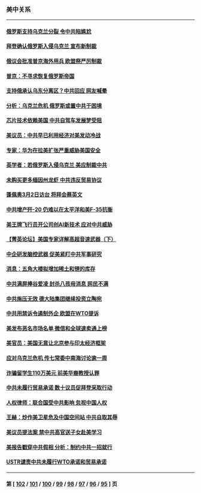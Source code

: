 ### 美中关系
---
#### [俄罗斯支持乌克兰分裂 令中共陷尴尬](../../pages/nf1412576/n13597465.md) 
#### [拜登确认俄罗斯入侵乌克兰 宣布新制裁](../../pages/nf1412576/n13597293.md) 
#### [俄议会批准普京海外用兵 欧盟祭严厉制裁](../../pages/nf1412576/n13597195.md) 
#### [普京：不寻求恢复俄罗斯帝国](../../pages/nf1412576/n13597123.md) 
#### [支持俄承认乌东分离区？中共回应 网友喊晕](../../pages/nf1412576/n13596872.md) 
#### [分析：乌克兰危机 俄罗斯或置中共于困境](../../pages/nf1412576/n13594509.md) 
#### [芯片技术依赖美国 中共自驾车发展梦受阻](../../pages/nf1412576/n13595658.md) 
#### [美议员：中共早已利用经济对美发动冷战](../../pages/nf1412576/n13595342.md) 
#### [专家：华为在拉美扩张严重威胁美国安全](../../pages/nf1412576/n13595510.md) 
#### [英学者：若俄罗斯入侵乌克兰 美应制裁中共](../../pages/nf1412576/n13594942.md) 
#### [未购买更多缅因州龙虾 中共违反贸易协议](../../pages/nf1412576/n13592834.md) 
#### [蓬佩奥3月2日访台 将拜会蔡英文](../../pages/nf1412576/n13592670.md) 
#### [中共增产歼-20 仍难以在太平洋和美F-35抗衡](../../pages/nf1412576/n13580045.md) 
#### [美王牌飞行员开公司创AI新技术 应对中共威胁](../../pages/nf1412576/n13590363.md) 
#### [【菁英论坛】美国专家详解高超音速武器（下）](../../pages/nf1412576/n13589925.md) 
#### [中企研发脑控武器 促美紧盯中共军事研究](../../pages/nf1412576/n13588031.md) 
#### [消息：五角大楼拟增加稀土和锂的库存](../../pages/nf1412576/n13588884.md) 
#### [中共满屏捧谷爱凌 封杀八孩母消息 网民不满](../../pages/nf1412576/n13587980.md) 
#### [中共施压无效 德大陆集团继续投资立陶宛](../../pages/nf1412576/n13587776.md) 
#### [中共用禁诉令遏制外企 欧盟在WTO提诉](../../pages/nf1412576/n13587601.md) 
#### [美发布恶名市场名单 微信和全球速卖通上榜](../../pages/nf1412576/n13585023.md) 
#### [美官员：美国无意让北京参与印太经济框架](../../pages/nf1412576/n13583646.md) 
#### [应对乌克兰危机 传七常委中南海讨论逾一周](../../pages/nf1412576/n13582692.md) 
#### [诈骗留学生110万美元 前美华裔教授认罪](../../pages/nf1412576/n13582771.md) 
#### [中共未履行贸易承诺 数十议员促拜登采取行动](../../pages/nf1412576/n13582548.md) 
#### [人权律师：联合国受中共影响 忽视中国人权](../../pages/nf1412576/n13582394.md) 
#### [王赫：炒作美卫星危及中国空间站 中共自取其辱](../../pages/nf1412576/n13582335.md) 
#### [美议员提法案 禁中共高官送子女赴美学习](../../pages/nf1412576/n13582372.md) 
#### [美报告戳穿中共假相 分析：制约中共一招就行](../../pages/nf1412576/n13579087.md) 
#### [USTR谴责中共未履行WTO承诺和贸易承诺](../../pages/nf1412576/n13581572.md) 

---
#### 第 [ [102](./102.md) / [101](./101.md) / [100](./100.md) / [99](./99.md) / [98](./98.md) / [97](./97.md) / [96](./96.md) / [95](./95.md) ] 页
